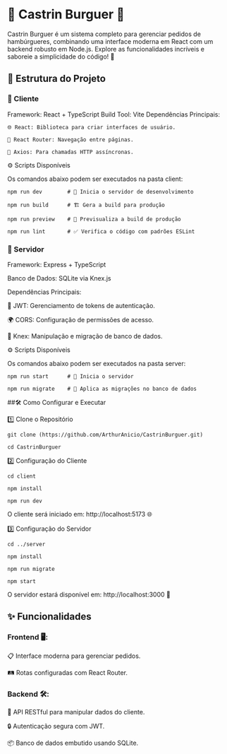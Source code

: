 # 🥓 Castrin Burguer 🍔


Castrin Burguer é um sistema completo para gerenciar pedidos de hambúrgueres, combinando uma interface moderna em React com um backend robusto em Node.js. Explore as funcionalidades incríveis e saboreie a simplicidade do código! 🚀

## 📂 Estrutura do Projeto
### 🎨 Cliente
  Framework: React + TypeScript
  Build Tool: Vite
  Dependências Principais:

    🌐 React: Biblioteca para criar interfaces de usuário.

    🔀 React Router: Navegação entre páginas.

    📡 Axios: Para chamadas HTTP assíncronas.

  ⚙️ Scripts Disponíveis

  Os comandos abaixo podem ser executados na pasta client:

    npm run dev        # 🚧 Inicia o servidor de desenvolvimento

    npm run build      # 🏗️ Gera a build para produção

    npm run preview    # 👀 Previsualiza a build de produção

    npm run lint       # ✅ Verifica o código com padrões ESLint


### 💾 Servidor
 
Framework: Express + TypeScript


Banco de Dados: SQLite via Knex.js


Dependências Principais:
  
  🔑 JWT: Gerenciamento de tokens de autenticação.
  
  🌍 CORS: Configuração de permissões de acesso.
  
  📜 Knex: Manipulação e migração de banco de dados.
  
  ⚙️ Scripts Disponíveis

Os comandos abaixo podem ser executados na pasta server:

    npm run start      # 🚀 Inicia o servidor

    npm run migrate    # 📂 Aplica as migrações no banco de dados
  
##🛠️ Como Configurar e Executar

  1️⃣ Clone o Repositório

    git clone (https://github.com/ArthurAnicio/CastrinBurguer.git)

    cd CastrinBurguer
  
  2️⃣ Configuração do Cliente

    cd client

    npm install

    npm run dev
    
  O cliente será iniciado em: http://localhost:5173 🌐

3️⃣ Configuração do Servidor

    cd ../server
  
    npm install
  
    npm run migrate
  
    npm start
  
  O servidor estará disponível em: http://localhost:3000 🔗

## ✨ Funcionalidades
### Frontend 🖥️:

  📋 Interface moderna para gerenciar pedidos.
  
  🛤️ Rotas configuradas com React Router.

### Backend 🛠️:
  
  🌟 API RESTful para manipular dados do cliente.
  
  🔒 Autenticação segura com JWT.
  
  📦 Banco de dados embutido usando SQLite.

